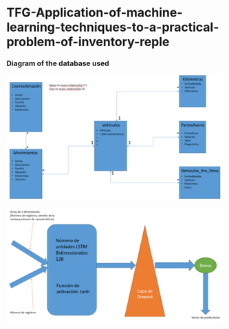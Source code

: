# TFG-Application-of-machine-learning-techniques-to-a-practical-problem-of-inventory-reple
### Diagram of the database used
![Database](Designs/Esquema.PNG)




![Database](Designs/LSTM&#32;esquema.PNG)
